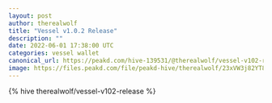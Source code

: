 ```yaml
---
layout: post
author: therealwolf
title: "Vessel v1.0.2 Release"
description: ""
date: 2022-06-01 17:38:00 UTC
categories: vessel wallet
canonical_url: https://peakd.com/hive-139531/@therealwolf/vessel-v102-release
image: https://files.peakd.com/file/peakd-hive/therealwolf/23xVW3j82YT88JkhUs8jzC8Wr8qWeXq42Y3rUmAptRjSjZ3VtWWESnW2ELkAyVozyAdUo.png
---
```

{% hive therealwolf/vessel-v102-release %}
